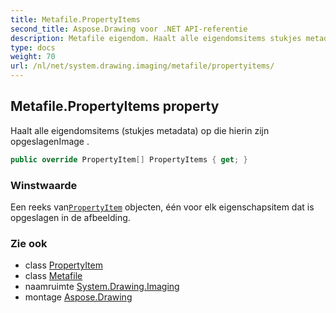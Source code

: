 ```yaml
---
title: Metafile.PropertyItems
second_title: Aspose.Drawing voor .NET API-referentie
description: Metafile eigendom. Haalt alle eigendomsitems stukjes metadata op die hierin zijn opgeslagenImage .
type: docs
weight: 70
url: /nl/net/system.drawing.imaging/metafile/propertyitems/
---
```

## Metafile.PropertyItems property

Haalt alle eigendomsitems (stukjes metadata) op die hierin zijn opgeslagenImage .

```csharp
public override PropertyItem[] PropertyItems { get; }
```

### Winstwaarde

Een reeks van[`PropertyItem`](../../propertyitem/) objecten, één voor elk eigenschapsitem dat is opgeslagen in de afbeelding.

### Zie ook

* class [PropertyItem](../../propertyitem/)
* class [Metafile](../)
* naamruimte [System.Drawing.Imaging](../../metafile/)
* montage [Aspose.Drawing](../../../)


